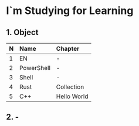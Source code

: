 # I`m Studying for Learning

## 1. Object
| N    | Name       | Chapter     |
| :--- | :--------- | :---------- |
| 1    | EN         | -           |
| 2    | PowerShell | -           |
| 3    | Shell      | -           |
| 4    | Rust       | Collection  |
| 5    | C++        | Hello World |

## 2. -